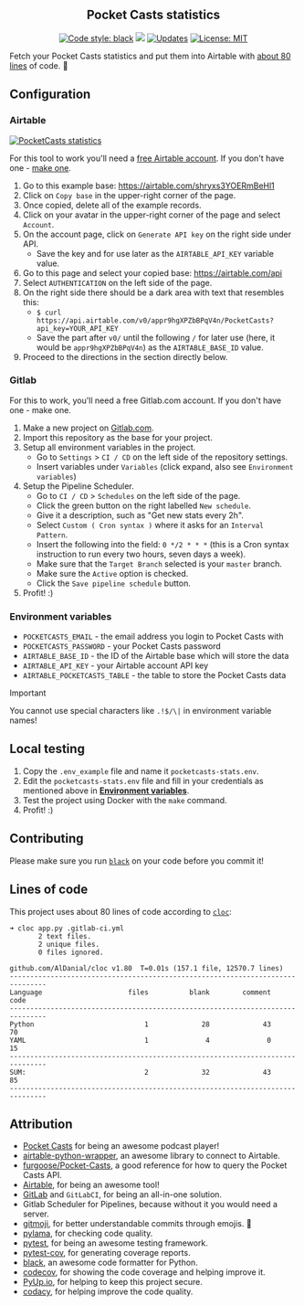 <!--
SPDX-FileCopyrightText: © 2018-2020, Niklas Heer <me@nheer.io>
SPDX-FileCopyrightText: 🄯 2024, Peter J. Mello <admin@petermello.net>

SPDX-License-Identifier: MIT
-->
<h2 align="center">Pocket Casts statistics</h2>

<p align="center">
  <a href="https://github.com/psf/black"><img alt="Code style: black" src="https://img.shields.io/badge/code%20style-black-000000.svg" /></a>
  <a href="https://codecov.io/gh/RogueScholar/pocketcasts-stats"><img src="https://codecov.io/gh/RogueScholar/pocketcasts-stats/branch/master/graph/badge.svg" /></a>
  <a href="https://pyup.io/repos/github/RogueScholar/pocketcasts-stats/"><img src="https://pyup.io/repos/github/RogueScholar/pocketcasts-stats/shield.svg" alt="Updates" /></a>
  <a href="https://opensource.org/licenses/MIT"><img src="https://img.shields.io/badge/License-MIT-yellow.svg" alt="License: MIT" /></a>
</p>

Fetch your Pocket Casts statistics and put them into Airtable with
[about 80 lines](#lines-of-code) of code. :tada:

## Configuration

### Airtable

[![PocketCasts statistics](https://raw.github.com/RogueScholar/pocketcasts-stats/master/.github/img/screenshot_01.png "Airtable Dashboard")]()

For this tool to work you'll need a
[free Airtable account](https://airtable.com/invite/r/V2q23fXk). If you don't
have one - [make one](https://airtable.com/invite/r/V2q23fXk).

1. Go to this example base: <https://airtable.com/shryxs3YOERmBeHl1>
1. Click on `Copy base` in the upper-right corner of the page.
1. Once copied, delete all of the example records.
1. Click on your avatar in the upper-right corner of the page and select
   `Account`.
1. On the account page, click on `Generate API key` on the right side under API.
   - Save the key and for use later as the `AIRTABLE_API_KEY` variable value.
1. Go to this page and select your copied base: <https://airtable.com/api>
1. Select `AUTHENTICATION` on the left side of the page.
1. On the right side there should be a dark area with text that resembles this:
   - `$ curl https://api.airtable.com/v0/appr9hgXPZbBPqV4n/PocketCasts?api_key=YOUR_API_KEY`
   - Save the part after `v0/` until the following `/` for later use (here, it
	 would be `appr9hgXPZbBPqV4n`) as the `AIRTABLE_BASE_ID` value.
1. Proceed to the directions in the section directly below.

### Gitlab

For this to work, you'll need a free Gitlab.com account. If you don't have one -
make one.

1. Make a new project on [Gitlab.com](https://gitlab.com).
1. Import this repository as the base for your project.
1. Setup all environment variables in the project.
   - Go to `Settings` > `CI / CD` on the left side of the repository settings.
   - Insert variables under `Variables` (click expand, also see `Environment
	 variables`)
1. Setup the Pipeline Scheduler.
   - Go to `CI / CD` > `Schedules` on the left side of the page.
   - Click the green button on the right labelled `New schedule`.
   - Give it a description, such as "Get new stats every 2h".
   - Select `Custom ( Cron syntax )` where it asks for an `Interval Pattern`.
   - Insert the following into the field: `0 */2 * * *` (this is a Cron syntax
	 instruction to run every two hours, seven days a week).
   - Make sure that the `Target Branch` selected is your `master` branch.
   - Make sure the `Active` option is checked.
   - Click the `Save pipeline schedule` button.
1. Profit! :)

### Environment variables

- `POCKETCASTS_EMAIL` - the email address you login to Pocket Casts with
- `POCKETCASTS_PASSWORD` - your Pocket Casts password
- `AIRTABLE_BASE_ID` - the ID of the Airtable base which will store the data
- `AIRTABLE_API_KEY` - your Airtable account API key
- `AIRTABLE_POCKETCASTS_TABLE` - the table to store the Pocket Casts data

> [!IMPORTANT]
> You cannot use special characters like `.!$/\|` in environment variable names!

## Local testing

1. Copy the `.env_example` file and name it `pocketcasts-stats.env`.
1. Edit the `pocketcasts-stats.env` file and fill in your credentials as
   mentioned above in **[Environment variables](#environment-variables)**.
1. Test the project using Docker with the `make` command.
1. Profit! :)

## Contributing

Please make sure you run [`black`](https://github.com/ambv/black) on your code
before you commit it!

## Lines of code

This project uses about 80 lines of code according to
[`cloc`](https://github.com/AlDanial/cloc):

```console
➜ cloc app.py .gitlab-ci.yml
       2 text files.
       2 unique files.
       0 files ignored.

github.com/AlDanial/cloc v1.80  T=0.01s (157.1 file, 12570.7 lines)
-------------------------------------------------------------------------------
Language                     files          blank        comment           code
-------------------------------------------------------------------------------
Python                           1             28             43             70
YAML                             1              4              0             15
-------------------------------------------------------------------------------
SUM:                             2             32             43             85
-------------------------------------------------------------------------------
```

## Attribution

- [Pocket Casts](https://www.pocketcasts.com/) for being an awesome podcast
  player!
- [airtable-python-wrapper](https://github.com/gtalarico/airtable-python-wrapper),
  an awesome library to connect to Airtable.
- [furgoose/Pocket-Casts](https://github.com/furgoose/Pocket-Casts), a good
  reference for how to query the Pocket Casts API.
- [Airtable](https://airtable.com/invite/r/V2q23fXk), for being an awesome tool!
- [GitLab](https://gitlab.com) and `GitLabCI`, for being an all-in-one solution.
- Gitlab Scheduler for Pipelines, because without it you would need a server.
- [gitmoji](https://gitmoji.carloscuesta.me/), for better understandable commits
  through emojis. :tada:
- [pylama](https://github.com/klen/pylama), for checking code quality.
- [pytest](https://github.com/pytest-dev/pytest), for being an awesome testing
  framework.
- [pytest-cov](https://github.com/pytest-dev/pytest-cov), for generating
  coverage reports.
- [black](https://github.com/ambv/black), an awesome code formatter for Python.
- [codecov](https://codecov.io), for showing the code coverage and helping
  improve it.
- [PyUp.io](https://pyup.io/), for helping to keep this project secure.
- [codacy](https://app.codacy.com), for helping improve the code quality.
